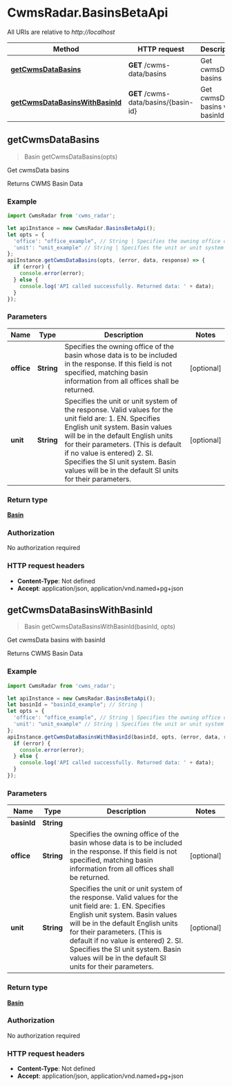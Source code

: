 # CwmsRadar.BasinsBetaApi

All URIs are relative to *http://localhost*

Method | HTTP request | Description
------------- | ------------- | -------------
[**getCwmsDataBasins**](BasinsBetaApi.md#getCwmsDataBasins) | **GET** /cwms-data/basins | Get cwmsData basins
[**getCwmsDataBasinsWithBasinId**](BasinsBetaApi.md#getCwmsDataBasinsWithBasinId) | **GET** /cwms-data/basins/{basin-id} | Get cwmsData basins with basinId



## getCwmsDataBasins

> Basin getCwmsDataBasins(opts)

Get cwmsData basins

Returns CWMS Basin Data

### Example

```javascript
import CwmsRadar from 'cwms_radar';

let apiInstance = new CwmsRadar.BasinsBetaApi();
let opts = {
  'office': "office_example", // String | Specifies the owning office of the basin whose data is to be included in the response. If this field is not specified, matching basin information from all offices shall be returned.
  'unit': "unit_example" // String | Specifies the unit or unit system of the response. Valid values for the unit field are:   1. EN.   Specifies English unit system. Basin values will be in the default English units for their parameters. (This is default if no value is entered)  2. SI.   Specifies the SI unit system. Basin values will be in the default SI units for their parameters.
};
apiInstance.getCwmsDataBasins(opts, (error, data, response) => {
  if (error) {
    console.error(error);
  } else {
    console.log('API called successfully. Returned data: ' + data);
  }
});
```

### Parameters


Name | Type | Description  | Notes
------------- | ------------- | ------------- | -------------
 **office** | **String**| Specifies the owning office of the basin whose data is to be included in the response. If this field is not specified, matching basin information from all offices shall be returned. | [optional] 
 **unit** | **String**| Specifies the unit or unit system of the response. Valid values for the unit field are:   1. EN.   Specifies English unit system. Basin values will be in the default English units for their parameters. (This is default if no value is entered)  2. SI.   Specifies the SI unit system. Basin values will be in the default SI units for their parameters. | [optional] 

### Return type

[**Basin**](Basin.md)

### Authorization

No authorization required

### HTTP request headers

- **Content-Type**: Not defined
- **Accept**: application/json, application/vnd.named+pg+json


## getCwmsDataBasinsWithBasinId

> Basin getCwmsDataBasinsWithBasinId(basinId, opts)

Get cwmsData basins with basinId

Returns CWMS Basin Data

### Example

```javascript
import CwmsRadar from 'cwms_radar';

let apiInstance = new CwmsRadar.BasinsBetaApi();
let basinId = "basinId_example"; // String | 
let opts = {
  'office': "office_example", // String | Specifies the owning office of the basin whose data is to be included in the response. If this field is not specified, matching basin information from all offices shall be returned.
  'unit': "unit_example" // String | Specifies the unit or unit system of the response. Valid values for the unit field are:   1. EN.   Specifies English unit system. Basin values will be in the default English units for their parameters. (This is default if no value is entered)  2. SI.   Specifies the SI unit system. Basin values will be in the default SI units for their parameters.
};
apiInstance.getCwmsDataBasinsWithBasinId(basinId, opts, (error, data, response) => {
  if (error) {
    console.error(error);
  } else {
    console.log('API called successfully. Returned data: ' + data);
  }
});
```

### Parameters


Name | Type | Description  | Notes
------------- | ------------- | ------------- | -------------
 **basinId** | **String**|  | 
 **office** | **String**| Specifies the owning office of the basin whose data is to be included in the response. If this field is not specified, matching basin information from all offices shall be returned. | [optional] 
 **unit** | **String**| Specifies the unit or unit system of the response. Valid values for the unit field are:   1. EN.   Specifies English unit system. Basin values will be in the default English units for their parameters. (This is default if no value is entered)  2. SI.   Specifies the SI unit system. Basin values will be in the default SI units for their parameters. | [optional] 

### Return type

[**Basin**](Basin.md)

### Authorization

No authorization required

### HTTP request headers

- **Content-Type**: Not defined
- **Accept**: application/json, application/vnd.named+pg+json

